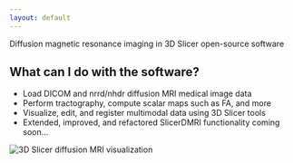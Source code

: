 ```yaml
---
layout: default
---
```


Diffusion magnetic resonance imaging in 3D Slicer open-source software 

What can I do with the software?
---------------------
* Load DICOM and nrrd/nhdr diffusion MRI medical image data
* Perform tractography, compute scalar maps such as FA, and more
* Visualize, edit, and register multimodal data using 3D Slicer tools
* Extended, improved, and refactored SlicerDMRI functionality coming soon...

![3D Slicer diffusion MRI visualization](images/DMRI_3D_SLICER.jpg "3D Slicer diffusion MRI visualization
 in a neurosurgical case.")
